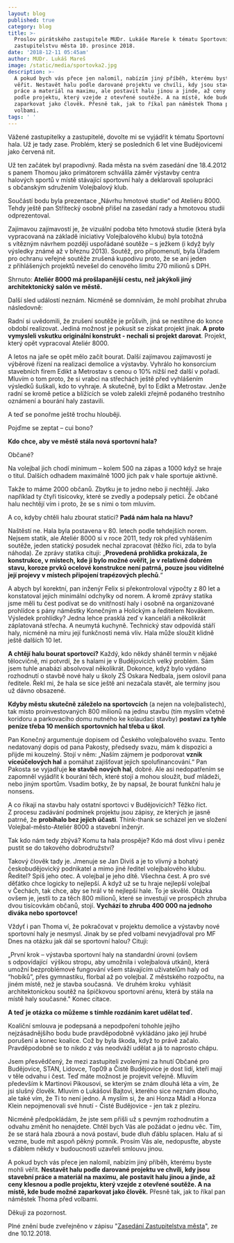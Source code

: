 ```yaml
---
layout: blog
published: true
category: blog
title: >-
  Proslov pirátského zastupitele MUDr. Lukáše Mareše k tématu Sportovní hala na
  zastupitelstvu města 10. prosince 2018.
date: '2018-12-11 05:45am'
author: MUDr. Lukáš Mareš
image: /static/media/sportovka2.jpg
description: >-
  A pokud bych vás přece jen nalomil, nabízím jiný příběh, kterému byste mohli
  věřit. Nestavět halu podle darované projektu ve chvíli, kdy jsou stavební
  práce a materiál na maximu, ale postavit halu jinou a jinde, až ceny klesnou a
  podle projektu, který vzejde z otevřené soutěže. A na místě, kde bude možné
  zaparkovat jako člověk. Přesně tak, jak to říkal pan náměstek Thoma před
  volbami.
tags: ' '
---
```

Vážené zastupitelky a zastupitelé, dovolte mi se vyjádřit k tématu Sportovní hala.
 Už je tady zase. Problém, který se posledních 6 let vine Budějovicemi jako červená nit.

Už ten začátek byl prapodivný. Rada města na svém zasedání dne 18.4.2012 s panem Thomou jako primátorem schválila záměr výstavby centra halových sportů v místě stávající sportovní haly a deklarovali spolupráci s občanským sdružením Volejbalový klub. 

Součástí bodu byla prezentace „Návrhu hmotové studie“ od Ateliéru 8000. Tehdy ještě pan Střítecký osobně přišel na zasedání rady a hmotovou studii odprezentoval. 

Zajímavou zajímavostí je, že vizuální podoba této hmotová studie (která byla vypracovaná na základě iniciativy Volejbalového klubu) byla totožná s vítězným návrhem později uspořádané soutěže – s ježkem (i když byly výsledky známé až v březnu 2013). Soutěž, pro připomenutí, byla Úřadem pro ochranu veřejné soutěže zrušená kupodivu proto, že se ani jeden z přihlášených projektů nevešel do cenového limitu  270 milionů s DPH. 

Shrnuto: **Ateliér 8000 má prošlapanější cestu, než jakýkoli jiný architektonický salón ve městě.** 

Další sled událostí neznám. Nicméně se domnívám, že mohl probíhat zhruba následovně: 

Radní si uvědomili, že zrušení soutěže je průšvih, jiná se nestihne do konce období realizovat. Jediná možnost je pokusit se získat projekt jinak. **A proto vymysleli vskutku originální konstrukt - nechali si projekt darovat**. Projekt, který opět vypracoval Ateliér 8000. 

A letos na jaře se opět mělo začít bourat. Další zajímavou zajímavostí je výběrové řízení na realizaci demolice a výstavby. Vyhrálo ho konsorcium stavebních firem Edikt a Metrostav s cenou o 10% nižší než další v pořadí. Mluvím o tom proto, že si vrabci na střechách ještě před vyhlášením výsledků šuškali, kdo to vyhraje. A skutečně, byl to Edikt a Metrostav. Jenže radní se kromě petice a blížících se voleb zalekli zřejmě podaného trestního oznámení a bourání haly zastavili.

A teď se ponořme ještě trochu hlouběji. 

Pojďme se zeptat – cui bono? 

**Kdo chce, aby ve městě stála nová sportovní hala?**

Občané? 

Na volejbal jich chodí minimum – kolem 500 na zápas a 1000 když se hraje o titul. Dalších odhadem maximálně 1000 jich pak v hale sportuje aktivně. 

 Takže to máme 2000 občanů. Zbytku je to jedno nebo ji nechtějí. Jako například ty čtyři tisícovky, které se zvedly a podepsaly petici. Že občané halu nechtějí vím i proto, že se s nimi o tom mluvím. 

A co, kdyby chtěli halu zbourat statici? **Padá nám hala na hlavu?**

Naštěstí ne. Hala byla postavena v 80. letech podle tehdejších norem. Nejsem statik, ale Ateliér 8000 si v roce 2011, tedy rok před vyhlášením soutěže, jeden statický posudek nechal zpracovat (těžko říci, zda to byla náhoda). Ze zprávy statika cituji: „**Provedená prohlídka prokázala, že konstrukce, v místech, kde ji bylo možné ověřit, je v relativně dobrém stavu, koroze prvků ocelové konstrukce není patrná, pouze jsou viditelné její projevy v místech připojení trapézových plechů**.“ 

A abych byl korektní, pan inženýr Felix si překontroloval výpočty z 80 let a konstatoval jejich minimální odchylky od norem. A kromě zprávy statika jsme měli tu čest podívat se do vnitřností haly i osobně na organizované prohlídce s pány náměstky Konečným a Holickým a ředitelem Novákem. Výsledek prohlídky? Jedna lehce prasklá zeď v kanceláři a několikrát záplatovaná střecha. A neumytá kuchyně. Technický stav odpovídá stáří haly, nicméně na míru její funkčnosti nemá vliv. Hala může sloužit klidně ještě dalších 10 let. 

**A chtějí halu bourat sportovci?** Každý, kdo někdy sháněl termín v nějaké tělocvičně, mi potvrdí, že s halami je v Budějovicích velký problém. Sám jsem tuhle anabázi absolvoval několikrát. Dokonce, když bylo vydáno rozhodnutí o stavbě nové haly u školy ZŠ Oskara Nedbala, jsem oslovil pana ředitele. Řekl mi, že hala se sice ještě ani nezačala stavět, ale termíny jsou už dávno obsazené. 

**Kdyby městu skutečně záleželo na sportovcích** (a nejen na volejbalistech), tak místo proinvestovaných 800 milionů na jednu stavbu (tím myslím včetně koridoru a parkovacího domu nutného ke kolaudaci stavby) **postaví za tyhle peníze třeba 10 menších sportovních hal třeba u škol**. 

Pan Konečný argumentuje dopisem od Českého volejbalového svazu. Tento nedatovaný dopis od pana Pakosty, předsedy svazu, mám k dispozici a přijde mi kouzelný. Stojí v něm: „Naším zájmem je podporovat **vznik víceúčelových hal** a pomáhat zajišťovat jejich spolufinancování.“ Pan Pakosta se vyjadřuje **ke stavbě nových hal**, dobré. Ale asi nedopatřením se zapomněl vyjádřit k bourání těch, které stojí a mohou sloužit, buď mládeži, nebo jiným sportům. Vsadím botky, že by napsal, že bourat funkční halu je nonsens. 

A co říkají na stavbu haly ostatní sportovci v Budějovicích? Těžko říct. Z procesu zadávání podmínek projektu jsou zápisy, ze kterých je jasně patrné, že **probíhalo bez jejich účasti**. Think-thank se scházel jen ve složení Volejbal-město-Ateliér 8000 a stavební inženýr.  

Tak kdo nám tedy zbývá? Komu ta hala prospěje? Kdo má dost vlivu i peněz pustit se do takového dobrodružství? 

Takový člověk tady je. Jmenuje se Jan Diviš a je to vlivný a bohatý českobudějovický podnikatel a mimo jiné ředitel volejbalového klubu. Ředitel? Spíš jeho otec. A volejbal je jeho dítě. Všechna čest. A pro své děťátko chce logicky to nejlepší. A když už se tu hraje nejlepší volejbal v Čechách, tak chce, aby se hrál v té nejlepší hale. To je skvělé. Otázka ovšem je, jestli to za těch 800 milionů, které se investují ve prospěch zhruba dvou tisícovkám občanů, stojí. **Vychází to zhruba 400 000 na jednoho diváka nebo sportovce!**

Vždyť i pan Thoma ví, že pokračovat v projektu demolice a výstavby nové sportovní haly je nesmysl. Jinak by se před volbami nevyjadřoval pro MF Dnes na otázku jak dál se sportovní halou? Cituji: 

„První krok – výstavba sportovní haly na standardní úrovni (ovšem  s odpovídající  výškou stropu, aby umožnila i volejbalová utkání), která umožní bezproblémové fungování všem stávajícím uživatelům haly od “hobíků”, přes gymnastiku, florbal až po volejbal. Z městského rozpočtu, na jiném místě, než je stavba současná. 
Ve druhém kroku  vyhlásit architektonickou soutěž na špičkovou sportovní arénu, která by stála na místě haly současné." Konec citace.

**A teď je otázka co můžeme s tímhle rozdáním karet udělat teď.** 

Koaliční smlouva je podepsaná a nepodpoření tohohle jejího nejzásadnějšího bodu bude pravděpodobně vykládáno jako její hrubé porušení a konec koalice. Což by byla škoda, když to právě začalo. Pravděpodobně se to nikdo z vás neodváží udělat a já to naprosto chápu. 

Jsem přesvědčený, že mezi zastupiteli zvolenými za hnutí Občané pro Budějovice, STAN, Lidovce, Top09 a Čisté Budějovice je dost lidí, kteří mají v těle odvahu i čest. Teď máte možnost je projevit veřejně. Mluvím především k Martinovi Pikousovi, se kterým se znám dlouhá léta a vím, že jsi slušný člověk. Mluvím o Lukášovi Bajtovi, kterého sice neznám dlouho, ale také vím, že Ti to není jedno. A myslím si, že ani Honza Mádl a Honza Klein nepojmenovali své hnutí - Čisté Budějovice - jen tak z plezíru. 

Nicméně předpokládám, že jste sem přišli už s pevným rozhodnutím a odvahu změnit ho nenajdete. Chtěl bych Vás ale požádat o jednu věc. Tím, že se stará hala zbourá a nová postaví, bude dluh ďáblu splacen. Halu ať si vezme, bude mít aspoň pěkný pomník. Prosím Vás ale, nedopusťte, abyste s ďáblem někdy v budoucnosti uzavřeli smlouvu jinou. 

A pokud bych vás přece jen nalomil, nabízím jiný příběh, kterému byste mohli věřit. **Nestavět halu podle darované projektu ve chvíli, kdy jsou stavební práce a materiál na maximu, ale postavit halu jinou a jinde, až ceny klesnou a podle projektu, který vzejde z otevřené soutěže. A na místě, kde bude možné zaparkovat jako člověk.** Přesně tak, jak to říkal pan náměstek Thoma před volbami.

Děkuji za pozornost.

Plné znění bude zveřejněno v zápisu "[Zasedání Zastupitelstva města](http://www.c-budejovice.cz/zasedani-zastupitelstva-mesta)", ze dne 10.12.2018.
